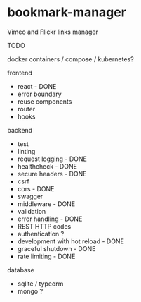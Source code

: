 # bookmark-manager

Vimeo and Flickr links manager

TODO

docker containers / compose / kubernetes?

frontend

- react - DONE
- error boundary
- reuse components
- router
- hooks

backend

- test
- linting
- request logging - DONE
- healthcheck - DONE
- secure headers - DONE
- csrf
- cors - DONE
- swagger
- middleware - DONE
- validation
- error handling - DONE
- REST HTTP codes
- authentication ?
- development with hot reload - DONE
- graceful shutdown - DONE
- rate limiting - DONE

database

- sqlite / typeorm
- mongo ?
